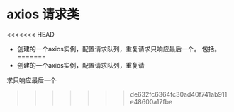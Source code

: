 # axios 请求类
<<<<<<< HEAD
  - 创建的一个axios实例，配置请求队列，重复请求只响应最后一个。
  包括。
=======
  - 创建的一个axios实例，配置请求队列，重复请  
  
  求只响应最后一个
>>>>>>> de632fc6364fc30ad40f741ab911e48600a17fbe
